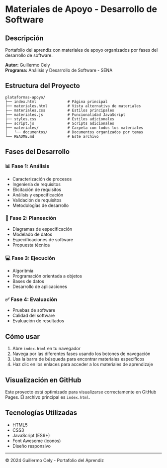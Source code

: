 # Materiales de Apoyo - Desarrollo de Software

## Descripción
Portafolio del aprendiz con materiales de apoyo organizados por fases del desarrollo de software.

**Autor:** Guillermo Cely  
**Programa:** Análisis y Desarrollo de Software - SENA

## Estructura del Proyecto

```
plataformas-apoyo/
├── index.html              # Página principal
├── materiales.html         # Vista alternativa de materiales
├── materiales.css          # Estilos principales
├── materiales.js           # Funcionalidad JavaScript
├── styles.css              # Estilos adicionales
├── script.js               # Scripts adicionales
├── materiales/             # Carpeta con todos los materiales
│   └── documentos/         # Documentos organizados por temas
└── README.md               # Este archivo
```

## Fases del Desarrollo

### 📊 Fase 1: Análisis
- Caracterización de procesos
- Ingeniería de requisitos
- Elicitación de requisitos
- Análisis y especificación
- Validación de requisitos
- Metodologías de desarrollo

### 📐 Fase 2: Planeación
- Diagramas de especificación
- Modelado de datos
- Especificaciones de software
- Propuesta técnica

### 💻 Fase 3: Ejecución
- Algoritmia
- Programación orientada a objetos
- Bases de datos
- Desarrollo de aplicaciones

### ✅ Fase 4: Evaluación
- Pruebas de software
- Calidad del software
- Evaluación de resultados

## Cómo usar

1. Abre `index.html` en tu navegador
2. Navega por las diferentes fases usando los botones de navegación
3. Usa la barra de búsqueda para encontrar materiales específicos
4. Haz clic en los enlaces para acceder a los materiales de aprendizaje

## Visualización en GitHub

Este proyecto está optimizado para visualizarse correctamente en GitHub Pages. El archivo principal es `index.html`.

## Tecnologías Utilizadas

- HTML5
- CSS3
- JavaScript (ES6+)
- Font Awesome (iconos)
- Diseño responsivo

---

© 2024 Guillermo Cely - Portafolio del Aprendiz
